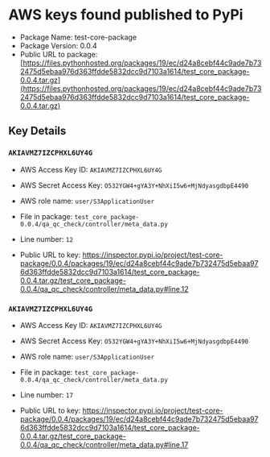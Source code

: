 # AWS keys found published to PyPi

* Package Name: test-core-package
* Package Version: 0.0.4
* Public URL to package: [https://files.pythonhosted.org/packages/19/ec/d24a8cebf44c9ade7b732475d5ebaa976d363ffdde5832dcc9d7103a1614/test_core_package-0.0.4.tar.gz](https://files.pythonhosted.org/packages/19/ec/d24a8cebf44c9ade7b732475d5ebaa976d363ffdde5832dcc9d7103a1614/test_core_package-0.0.4.tar.gz)

## Key Details

### `AKIAVMZ7IZCPHXL6UY4G`

* AWS Access Key ID: `AKIAVMZ7IZCPHXL6UY4G`
* AWS Secret Access Key: `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` 
* AWS role name: `user/S3ApplicationUser`
* File in package: `test_core_package-0.0.4/qa_qc_check/controller/meta_data.py`
* Line number: `12`

* Public URL to key: https://inspector.pypi.io/project/test-core-package/0.0.4/packages/19/ec/d24a8cebf44c9ade7b732475d5ebaa976d363ffdde5832dcc9d7103a1614/test_core_package-0.0.4.tar.gz/test_core_package-0.0.4/qa_qc_check/controller/meta_data.py#line.12



### `AKIAVMZ7IZCPHXL6UY4G`

* AWS Access Key ID: `AKIAVMZ7IZCPHXL6UY4G`
* AWS Secret Access Key: `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` 
* AWS role name: `user/S3ApplicationUser`
* File in package: `test_core_package-0.0.4/qa_qc_check/controller/meta_data.py`
* Line number: `17`

* Public URL to key: https://inspector.pypi.io/project/test-core-package/0.0.4/packages/19/ec/d24a8cebf44c9ade7b732475d5ebaa976d363ffdde5832dcc9d7103a1614/test_core_package-0.0.4.tar.gz/test_core_package-0.0.4/qa_qc_check/controller/meta_data.py#line.17


